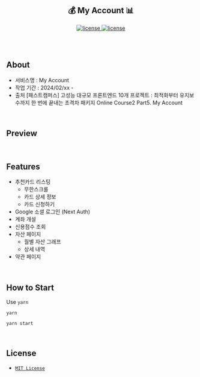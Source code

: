 <div align='center'>

  <h2> 💰 My Account 📊 </h2>

<a href=''>
  <img src='https://img.shields.io/badge/license-MIT-red' alt='license' />
  <img src='https://img.shields.io/badge/version-1.0.0-yellow' alt='license' />
 </a>

<br /><br />

</div>

## About

- 서비스명 : My Account
- 작업 기간 : 2024/02/xx -
- 출처
  [패스트캠퍼스] 고성능 대규모 프론트엔드 10개 프로젝트 :
  최적화부터 유지보수까지 한 번에 끝내는 초격차 패키지 Online
  Course2 Part5. My Account

<br />

## Preview

<br />

## Features

- 추천카드 리스팅
  - 무한스크롤
  - 카드 상세 정보
  - 카드 신청하기
- Google 소셜 로그인 (Next Auth)
- 계좌 개설
- 신용점수 조회
- 자산 페이지
  - 월별 자산 그래프
  - 상세 내역
- 약관 페이지

<br />

## How to Start

Use `yarn`

```
yarn

yarn start
```

<br />

## License

- [`MIT License`]('./LICENSE')
